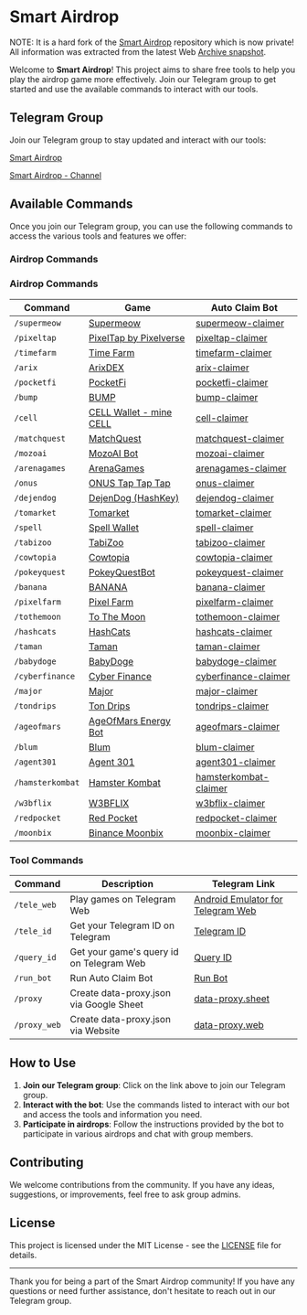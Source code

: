 Smart Airdrop
=============

[](#smart-airdrop)

NOTE: It is a hard fork of the [Smart Airdrop](https://github.com/smart-airdrop) repository which is now private! All information was extracted from the latest Web [Archive snapshot](https://web.archive.org/web/20240925031105/https://github.com/smart-airdrop/).

Welcome to **Smart Airdrop**! This project aims to share free tools to help you play the airdrop game more effectively. Join our Telegram group to get started and use the available commands to interact with our tools.

Telegram Group
--------------

[](#telegram-group)

Join our Telegram group to stay updated and interact with our tools:

[Smart Airdrop](https://t.me/smartairdrop2120)

[Smart Airdrop - Channel](https://t.me/smartairdrop_channel)

Available Commands
------------------

[](#available-commands)

Once you join our Telegram group, you can use the following commands to access the various tools and features we offer:

### Airdrop Commands

[](#airdrop-commands)

### Airdrop Commands

| Command       | Game                                | Auto Claim Bot                                    |
|---------------|-------------------------------------|--------------------------------------------------|
| `/supermeow`  | [Supermeow](https://t.me/supermeow_vip_bot?start=5914982564) | [supermeow-claimer](https://github.com/smart-airdrop/supermeow-claimer) |
| `/pixeltap`   | [PixelTap by Pixelverse](https://t.me/pixelversexyzbot?start=5914982564) | [pixeltap-claimer](https://github.com/smart-airdrop/pixeltap-claimer) |
| `/timefarm`   | [Time Farm](https://t.me/TimeFarmCryptoBot?start=1sF0MvCzIscWWTA9a) | [timefarm-claimer](https://github.com/smart-airdrop/timefarm-claimer) |
| `/arix`       | [ArixDEX](https://t.me/ARIXcoin_bot?start=ref_5914982564) | [arix-claimer](https://github.com/smart-airdrop/arix-claimer) |
| `/pocketfi`   | [PocketFi](https://t.me/pocketfi_bot/Mining?startapp=5914982564) | [pocketfi-claimer](https://github.com/smart-airdrop/pocketfi-claimer) |
| `/bump`       | [BUMP](https://t.me/MMproBump_bot?start=ref_5914982564) | [bump-claimer](https://github.com/smart-airdrop/bump-claimer) |
| `/cell`       | [CELL Wallet - mine CELL](https://t.me/cellcoin_bot?start=5914982564) | [cell-claimer](https://github.com/smart-airdrop/cell-claimer) |
| `/matchquest` | [MatchQuest](https://t.me/MatchQuestBot/start?startapp=5edd9daaeab49318a490d83d08dd3c9a) | [matchquest-claimer](https://github.com/smart-airdrop/matchquest-claimer) |
| `/mozoai`     | [MozoAI Bot](https://t.me/MozoAI_bot?start=4dc3F0WW) | [mozoai-claimer](https://github.com/smart-airdrop/mozoai-claimer) |
| `/arenagames` | [ArenaGames](https://t.me/Arenavsbot?start=ref_eoQmNTepQC3dYnMBapUBLB) | [arenagames-claimer](https://github.com/smart-airdrop/arenagames-claimer) |
| `/onus`       | [ONUS Tap Tap Tap](https://t.me/onus_tap_tap_tap_bot?start=1725495352755) | [onus-claimer](https://github.com/smart-airdrop/onus-claimer) |
| `/dejendog`   | [DejenDog (HashKey)](https://t.me/DejenDogBot?start=c67d6906) | [dejendog-claimer](https://github.com/smart-airdrop/dejendog-claimer) |
| `/tomarket`   | [Tomarket](https://t.me/Tomarket_ai_bot/app?startapp=000015ci) | [tomarket-claimer](https://github.com/smart-airdrop/tomarket-claimer) |
| `/spell`      | [Spell Wallet](https://t.me/spell_wallet_bot/wallet?startapp=referral=sei19af8282lchse8z70f0py97zwganh7062z0duz9) | [spell-claimer](https://github.com/smart-airdrop/spell-claimer) |
| `/tabizoo`    | [TabiZoo](https://t.me/tabizoobot/tabizoo?startapp=A1gqF1) | [tabizoo-claimer](https://github.com/smart-airdrop/tabizoo-claimer) |
| `/cowtopia`   | [Cowtopia](https://t.me/cowtopiabot/app?startapp=5914982564) | [cowtopia-claimer](https://github.com/smart-airdrop/cowtopia-claimer) |
| `/pokeyquest` | [PokeyQuestBot](https://t.me/pokequest_bot/app?startapp=eUECFyo0Yg) | [pokeyquest-claimer](https://github.com/smart-airdrop/pokeyquest-claimer) |
| `/banana`     | [BANANA](https://t.me/OfficialBananaBot/banana?startapp=referral=45UU8G5) | [banana-claimer](https://github.com/smart-airdrop/banana-claimer) |
| `/pixelfarm`  | [Pixel Farm](https://t.me/pixel_farmm_bot/app?startapp=5dc5ar) | [pixelfarm-claimer](https://github.com/smart-airdrop/pixelfarm-claimer) |
| `/tothemoon`  | [To The Moon](https://t.me/PoPPtothemoon_bot/moon?startapp=5914982564) | [tothemoon-claimer](https://github.com/smart-airdrop/tothemoon-claimer) |
| `/hashcats`   | [HashCats](https://t.me/hash_cats_bot?start=i9UaGzsU9e) | [hashcats-claimer](https://github.com/smart-airdrop/hashcats-claimer) |
| `/taman`      | [Taman](https://t.me/tamanfun_bot/app?startapp=H5RP0HFCuXlf) | [taman-claimer](https://github.com/smart-airdrop/taman-claimer) |
| `/babydoge`   | [BabyDoge](https://t.me/BabyDogePAWS_Bot?start=r_5914982564) | [babydoge-claimer](https://github.com/smart-airdrop/babydoge-claimer) |
| `/cyberfinance` | [Cyber Finance](https://t.me/CyberFinanceBot/game?startapp=cj12U0tSaWRNVWNIbmomdT1yZWY=) | [cyberfinance-claimer](https://github.com/smart-airdrop/cyberfinance-claimer) |
| `/major`      | [Major](https://t.me/major/start?startapp=5914982564) | [major-claimer](https://github.com/smart-airdrop/major-claimer) |
| `/tondrips`   | [Ton Drips](https://t.me/ton_drip_bot?start=5914982564) | [tondrips-claimer](https://github.com/smart-airdrop/tondrips-claimer) |
| `/ageofmars`  | [AgeOfMars Energy Bot](https://t.me/ageofmarsenergybot?start=trgiangpham) | [ageofmars-claimer](https://github.com/smart-airdrop/ageofmars-claimer) |
| `/blum`       | [Blum](https://t.me/BlumCryptoBot/app?startapp=ref_4WwBGtCuHW) | [blum-claimer](https://github.com/smart-airdrop/blum-claimer) |
| `/agent301`   | [Agent 301](https://t.me/Agent301Bot/app?startapp=onetime5914982564) | [agent301-claimer](https://github.com/smart-airdrop/agent301-claimer) |
| `/hamsterkombat` | [Hamster Kombat](https://t.me/hamster_kombat_bOt/start?startapp=kentId5914982564) | [hamsterkombat-claimer](https://github.com/smart-airdrop/hamsterkombat-claimer) |
| `/w3bflix`    | [W3BFLIX](https://t.me/W3BFLIXBot?start=ive00963bd08) | [w3bflix-claimer](https://github.com/smart-airdrop/w3bflix-claimer) |
| `/redpocket`  | [Red Pocket](https://t.me/redpocket_game_bot/redpocketgame?startapp=9JPIEA) | [redpocket-claimer](https://github.com/smart-airdrop/redpocket-claimer) |
| `/moonbix`    | [Binance Moonbix](https://t.me/Binance_Moonbix_bot/start?startapp=ref_5914982564&startApp=ref_5914982564) | [moonbix-claimer](https://github.com/smart-airdrop/moonbix-claimer) |


### Tool Commands

[](#tool-commands)

| Command      | Description                           | Telegram Link                             |
|--------------|---------------------------------------|-------------------------------------------|
| `/tele_web`  | Play games on Telegram Web           | [Android Emulator for Telegram Web](https://t.me/smartairdrop2120/29) |
| `/tele_id`   | Get your Telegram ID on Telegram     | [Telegram ID](https://t.me/smartairdrop2120/64) |
| `/query_id`  | Get your game's query id on Telegram Web | [Query ID](https://t.me/smartairdrop2120/121) |
| `/run_bot`   | Run Auto Claim Bot                   | [Run Bot](https://t.me/smartairdrop2120/152) |
| `/proxy`     | Create data-proxy.json via Google Sheet | [data-proxy.sheet](https://t.me/smartairdrop2120/6170) |
| `/proxy_web` | Create data-proxy.json via Website   | [data-proxy.web](https://t.me/smartairdrop2120/8649) |


How to Use
----------

[](#how-to-use)

1.  **Join our Telegram group**: Click on the link above to join our Telegram group.
2.  **Interact with the bot**: Use the commands listed to interact with our bot and access the tools and information you need.
3.  **Participate in airdrops**: Follow the instructions provided by the bot to participate in various airdrops and chat with group members.

Contributing
------------

[](#contributing)

We welcome contributions from the community. If you have any ideas, suggestions, or improvements, feel free to ask group admins.

License
-------

[](#license)

This project is licensed under the MIT License - see the [LICENSE](https://github.com/smart-airdrop/Smart-Airdrop/blob/main/LICENSE) file for details.

* * *

Thank you for being a part of the Smart Airdrop community! If you have any questions or need further assistance, don't hesitate to reach out in our Telegram group.
